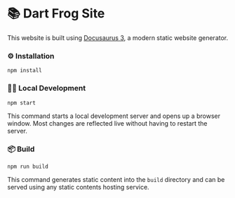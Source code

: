 # 📚 Dart Frog Site

This website is built using [Docusaurus 3](https://docusaurus.io/), a modern static website generator.

### ⚙️ Installation

```
npm install
```

### 🧑‍💻 Local Development

```
npm start
```

This command starts a local development server and opens up a browser window. Most changes are reflected live without having to restart the server.

### 📦 Build

```
npm run build
```

This command generates static content into the `build` directory and can be served using any static contents hosting service.

